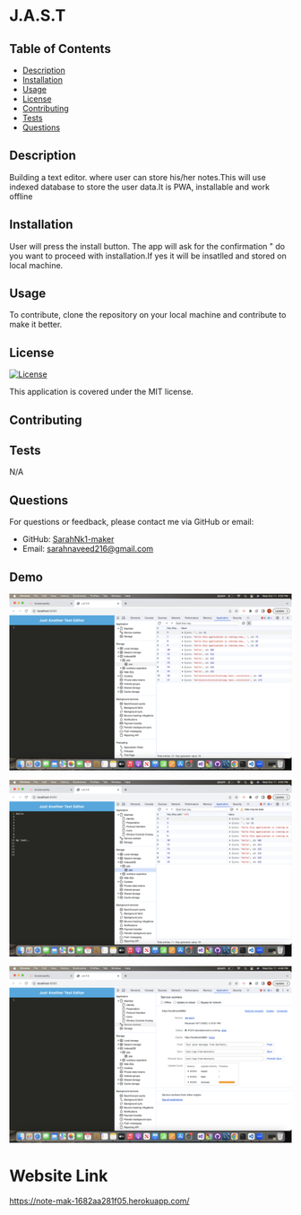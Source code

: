 
# J.A.S.T

## Table of Contents
- [Description](#description)
- [Installation](#installation)
- [Usage](#usage)
- [License](#license)
- [Contributing](#contributing)
- [Tests](#tests)
- [Questions](#questions)

## Description
Building a text editor. where user can store his/her notes.This will use indexed database to store the user data.It is PWA, installable and work offline

## Installation
User will press the install button. The app will ask for the confirmation " do you want to  proceed with installation.If yes it will be insatlled and stored on local machine.

## Usage
To contribute, clone the repository on your local machine and contribute to make it better.

## License
[![License](https://img.shields.io/badge/License-MIT-brightgreen.svg)](https://opensource.org/licenses/MIT)

This application is covered under the MIT license.

## Contributing


## Tests
N/A

## Questions
For questions or feedback, please contact me via GitHub or email:
- GitHub: [SarahNk1-maker](https://github.com/SarahNk1-maker)
- Email: sarahnaveed216@gmail.com

## Demo 

  ![Alt text](<Screenshot 2023-10-11 at 4.50.28 PM.png>)

  ![Alt text](<Screenshot 2023-10-11 at 4.50.12 PM.png>)

  ![Alt text](<Screenshot 2023-10-11 at 4.49.26 PM.png>)

  # Website Link

  https://note-mak-1682aa281f05.herokuapp.com/
  